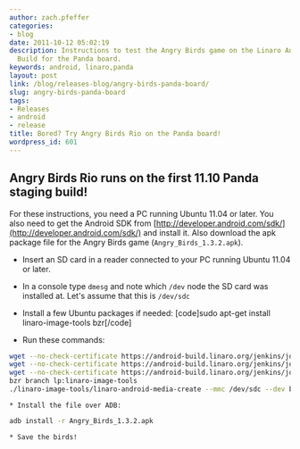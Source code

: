 ```yaml
---
author: zach.pfeffer
categories:
- blog
date: 2011-10-12 05:02:19
description: Instructions to test the Angry Birds game on the Linaro Android Evaluation
  Build for the Panda board.
keywords: android, linaro,panda
layout: post
link: /blog/releases-blog/angry-birds-panda-board/
slug: angry-birds-panda-board
tags:
- Releases
- android
- release
title: Bored? Try Angry Birds Rio on the Panda board!
wordpress_id: 601
---
```


## Angry Birds Rio runs on the first 11.10 Panda staging build!

For these instructions, you need a PC running Ubuntu 11.04 or later. You also need to get the Android SDK from [http://developer.android.com/sdk/](http://developer.android.com/sdk/) and install it. Also download the apk package file for the Angry Birds game (`Angry_Birds_1.3.2.apk`).


  * Insert an SD card in a reader connected to your PC running Ubuntu 11.04 or later.

  * In a console type `dmesg` and note which `/dev` node the SD card was installed at. Let's assume that this is `/dev/sdc`

  * Install a few Ubuntu packages if needed:
[code]sudo apt-get install linaro-image-tools bzr[/code]


  * Run these commands:
  
```bash 
wget --no-check-certificate https://android-build.linaro.org/jenkins/job/linaro-android_staging-panda-11.10-release/1/artifact/build/out/target/product/pandaboard/boot.tar.bz2
wget --no-check-certificate https://android-build.linaro.org/jenkins/job/linaro-android_staging-panda-11.10-release/1/artifact/build/out/target/product/pandaboard/system.tar.bz2
wget --no-check-certificate https://android-build.linaro.org/jenkins/job/linaro-android_staging-panda-11.10-release/1/artifact/build/out/target/product/pandaboard/userdata.tar.bz2
bzr branch lp:linaro-image-tools
./linaro-image-tools/linaro-android-media-create --mmc /dev/sdc --dev beagle --system system.tar.bz2 --userdata  userdata.tar.bz2 --boot boot.tar.bz2

```

    * Install the file over ADB:
    
```bash    
adb install -r Angry_Birds_1.3.2.apk
```

    * Save the birds!